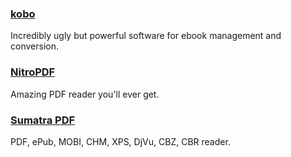 ### [kobo](https://www.kobo.com/desktop)

Incredibly ugly but powerful software for ebook management and conversion.

### [NitroPDF](https://www.gonitro.com/pdf-reader)

Amazing PDF reader you'll ever get.

### [Sumatra PDF](http://www.sumatrapdfreader.org/free-pdf-reader.html)

PDF, ePub, MOBI, CHM, XPS, DjVu, CBZ, CBR reader.

